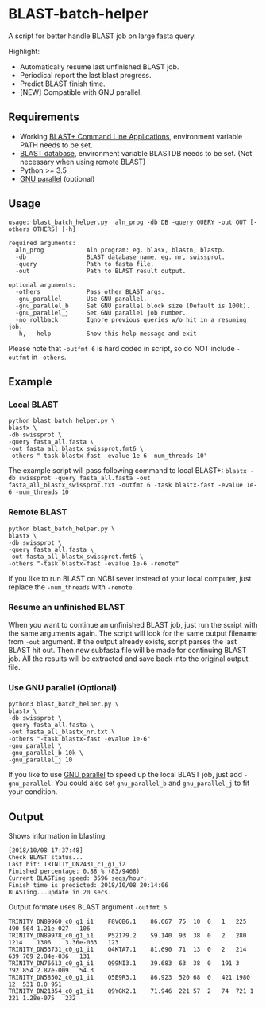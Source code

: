 # BLAST-batch-helper
A script for better handle BLAST job on large fasta query.

Highlight:
* Automatically resume last unfinished BLAST job.
* Periodical report the last blast progress.
* Predict BLAST finish time.
* [NEW] Compatible with GNU parallel.

## Requirements
* Working [BLAST+ Command Line Applications](https://www.ncbi.nlm.nih.gov/books/NBK279671/), environment variable PATH needs to be set.
* [BLAST database](ftp://ftp.ncbi.nlm.nih.gov/blast/db/), environment variable BLASTDB needs to be set. (Not necessary when using remote BLAST)
* Python >= 3.5
* [GNU parallel](https://www.gnu.org/software/parallel/) (optional) 

## Usage
```
usage: blast_batch_helper.py  aln_prog -db DB -query QUERY -out OUT [-others OTHERS] [-h]

required arguments:
  aln_prog            Aln program: eg. blasx, blastn, blastp.
  -db                 BLAST database name, eg. nr, swissprot.
  -query              Path to fasta file.
  -out                Path to BLAST result output.

optional arguments:
  -others             Pass other BLAST args.
  -gnu_parallel       Use GNU parallel.
  -gnu_parallel_b     Set GNU parallel block size (Default is 100k).
  -gnu_parallel_j     Set GNU parallel job number.
  -no_rollback        Ignore previous queries w/o hit in a resuming job.  
  -h, --help          Show this help message and exit
```
Please note that `-outfmt 6` is hard coded in script, so do NOT include `-outfmt` in `-others`.

## Example
### Local BLAST
```
python blast_batch_helper.py \
blastx \
-db swissprot \
-query fasta_all.fasta \
-out fasta_all_blastx_swissprot.fmt6 \
-others "-task blastx-fast -evalue 1e-6 -num_threads 10"
```
The example script will pass following command to local BLAST+:
`blastx -db swissprot -query fasta_all.fasta -out fasta_all_blastx_swissprot.txt -outfmt 6 -task blastx-fast -evalue 1e-6 -num_threads 10`

### Remote BLAST
```
python blast_batch_helper.py \
blastx \
-db swissprot \
-query fasta_all.fasta \
-out fasta_all_blastx_swissprot.fmt6 \
-others "-task blastx-fast -evalue 1e-6 -remote"
```
If you like to run BLAST on NCBI sever instead of your local computer, just replace the `-num_threads` with `-remote`.

### Resume an unfinished BLAST
When you want to continue an unfinished BLAST job, just run the script with the same arguments again. The script will look for the same output filename from `-out` argument. If the output already exists, script parses the last BLAST hit out. Then new subfasta file will be made for continuing BLAST job. All the results will be extracted and save back into the original output file.

### Use GNU parallel (Optional)
```
python3 blast_batch_helper.py \
blastx \
-db swissprot \
-query fasta_all.fasta \
-out fasta_all_blastx_nr.txt \
-others "-task blastx-fast -evalue 1e-6"
-gnu_parallel \
-gnu_parallel_b 10k \
-gnu_parallel_j 10
```
If you like to use [GNU parallel](https://www.gnu.org/software/parallel/) to speed up the local BLAST job, just add `-gnu_parallel`. You could also set `gnu_parallel_b` and `gnu_parallel_j` to fit your condition.

## Output
Shows information in blasting
```
[2018/10/08 17:37:48]
Check BLAST status...
Last hit: TRINITY_DN2431_c1_g1_i2
Finished percentage: 0.88 % (83/9468)
Current BLASTing speed: 3596 seqs/hour.
Finish time is predicted: 2018/10/08 20:14:06
BLASTing...update in 20 secs.
```
Output formate uses BLAST argument `-outfmt 6`
```
TRINITY_DN89960_c0_g1_i1	F8VQB6.1	86.667	75	10	0	1	225	490	564	1.21e-027	106
TRINITY_DN89978_c0_g1_i1	P52179.2	59.140	93	38	0	2	280	1214	1306	3.36e-033	123
TRINITY_DN53731_c0_g1_i1	Q4KTA7.1	81.690	71	13	0	2	214	639	709	2.84e-036	131
TRINITY_DN76613_c0_g1_i1	Q99NI3.1	39.683	63	38	0	191	3	792	854	2.87e-009	54.3
TRINITY_DN58502_c0_g1_i1	Q5E9R3.1	86.923	520	68	0	421	1980	12	531	0.0	951
TRINITY_DN21354_c0_g1_i1	Q9YGK2.1	71.946	221	57	2	74	721	1	221	1.28e-075	232
```
